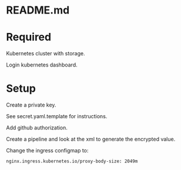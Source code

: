 # README.md

# Required

Kubernetes cluster with storage.

Login kubernetes dashboard.

# Setup 
Create a private key.

See secret.yaml.template for instructions.

Add github authorization.

Create a pipeline and look at the xml to generate the encrypted value.

Change the ingress configmap to:

`nginx.ingress.kubernetes.io/proxy-body-size: 2049m`
